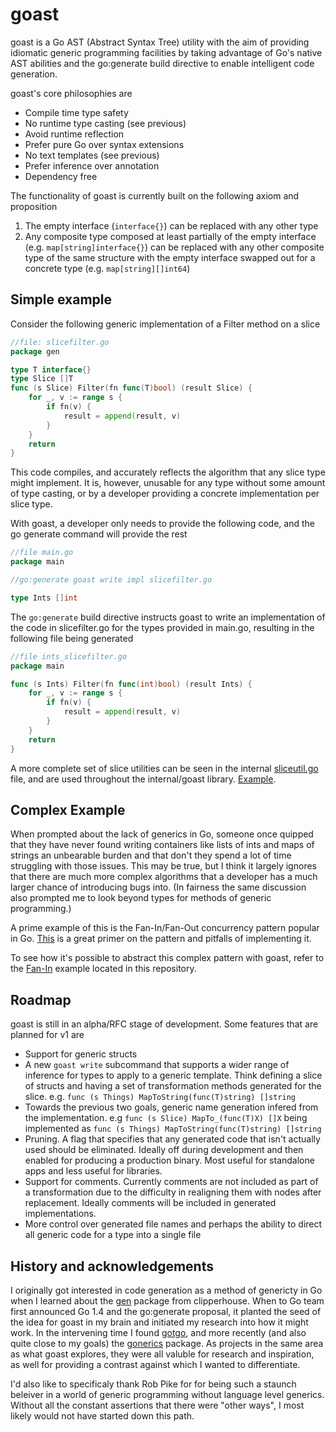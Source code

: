 goast
=====

goast is a Go AST (Abstract Syntax Tree) utility with the aim of providing idiomatic generic programming facilities by taking advantage of Go's native AST abilities and the go:generate build directive to enable intelligent code generation.

goast's core philosophies are

* Compile time type safety
* No runtime type casting (see previous)
* Avoid runtime reflection
* Prefer pure Go over syntax extensions
* No text templates (see previous)
* Prefer inference over annotation
* Dependency free

The functionality of goast is currently built on the following axiom and proposition

1. The empty interface (`interface{}`) can be replaced with any other type
2. Any composite type composed at least partially of the empty interface (e.g. `map[string]interface{}`) can be replaced with any other composite type of the same structure with the empty interface swapped out for a concrete type (e.g. `map[string][]int64`)

## Simple example

Consider the following generic implementation of a Filter method on a slice


```go
//file: slicefilter.go
package gen

type T interface{}
type Slice []T
func (s Slice) Filter(fn func(T)bool) (result Slice) {
	for _, v := range s {
		if fn(v) {
			result = append(result, v)
		}
	}
	return
}
```

This code compiles, and accurately reflects the algorithm that any slice type might implement. It is, however, unusable for any type without some amount of type casting, or by a developer providing a concrete implementation per slice type.

With goast, a developer only needs to provide the following code, and the go generate command will provide the rest

```go
//file main.go
package main

//go:generate goast write impl slicefilter.go

type Ints []int
```

The `go:generate` build directive instructs goast to write an implementation of the code in slicefilter.go for the types provided in main.go, resulting in the following file being generated

```go
//file ints_slicefilter.go
package main

func (s Ints) Filter(fn func(int)bool) (result Ints) {
	for _, v := range s {
		if fn(v) {
			result = append(result, v)
		}
	}
	return
}
```

A more complete set of slice utilities can be seen in the internal [sliceutil.go](https://github.com/jamesgarfield/goast/blob/master/internal/gen/sliceutil.go) file, and are used throughout the internal/goast library. [Example](https://github.com/jamesgarfield/goast/blob/master/internal/goast/filedecls_sliceutil.go).


## Complex Example

When prompted about the lack of generics in Go, someone once quipped that they have never found writing containers like lists of ints and maps of strings an unbearable burden and that don't they spend a lot of time struggling with those issues. This may be true, but I think it largely ignores that there are much more complex algorithms that a developer has a much larger chance of introducing bugs into. (In fairness the same discussion also prompted me to look beyond types for methods of generic programming.)

A prime example of this is the Fan-In/Fan-Out concurrency pattern popular in Go. [This](http://blog.golang.org/pipelines) is a great primer on the pattern and pitfalls of implementing it. 

To see how it's possible to abstract this complex pattern with goast, refer to the [Fan-In](https://github.com/jamesgarfield/goast/tree/master/example/fan_in) example located in this repository.


## Roadmap

goast is still in an alpha/RFC stage of development. Some features that are planned for v1 are

* Support for generic structs
* A new `goast write` subcommand that supports a wider range of inference for types to apply to a generic template. Think defining a slice of structs and having a set of transformation methods generated for the slice. e.g. `func (s Things) MapToString(func(T)string) []string`
* Towards the previous two goals, generic name generation infered from the implementation. e.g `func (s Slice) MapTo_(func(T)X) []X` being implemented as `func (s Things) MapToString(func(T)string) []string`
* Pruning. A flag that specifies that any generated code that isn't actually used should be eliminated. Ideally off during development and then enabled for producing a production binary. Most useful for standalone apps and less useful for libraries.
* Support for comments. Currently comments are not included as part of a transformation due to the difficulty in realigning them with nodes after replacement. Ideally comments will be included in generated implementations.
* More control over generated file names and perhaps the ability to direct all generic code for a type into a single file


## History and acknowledgements

I originally got interested in code generation as a method of genericty in Go when I learned about the [gen](http://clipperhouse.github.io/gen/) package from clipperhouse. When to Go team first announced Go 1.4 and the go:generate proposal, it planted the seed of the idea for goast in my brain and initiated my research into how it might work. In the intervening time I found [gotgo](https://github.com/droundy/gotgo), and more recently (and also quite close to my goals) the [gonerics](https://github.com/bouk/gonerics) package. As projects in the same area as what goast explores, they were all valuble for research and inspiration, as well for providing a contrast against which I wanted to differentiate.

I'd also like to specificaly thank Rob Pike for for being such a staunch beleiver in a world of generic programming without language level generics. Without all the constant assertions that there were "other ways", I most likely would not have started down this path.

